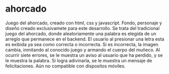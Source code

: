 # ahorcado
Juego del ahorcado, creado con html, css y javascript. Fondo, personaje y diseño creado exclusivamete para este desarrollo.
Se trata del tradicional juego del ahorcado, donde aleatoriamente una palabra es elegida de un arreglo que permanece en el backend. El usuario al presionar una letra esta es exibida ya sea como correcta o incorrecta. Si es incorrecta, la imagen cambia, inmitando al conocido juego y armando el cuerpo del muñeco. Al ocurrir siete errores, se le muestra un aviso al usuario que ha perdido, y se le muestra la palabra. Si logra adivinarla, se le muestra un mensaje de felicitaciones.
Aún no compatible con dispositos móviles.
